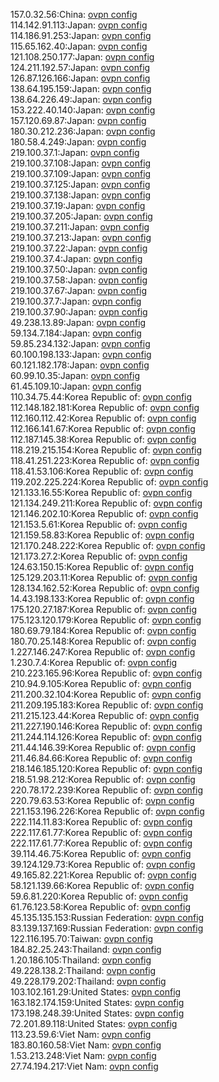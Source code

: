 157.0.32.56:China: [ovpn config](vpn/157_0_32_56.ovpn)  
114.142.91.113:Japan: [ovpn config](vpn/114_142_91_113.ovpn)  
114.186.91.253:Japan: [ovpn config](vpn/114_186_91_253.ovpn)  
115.65.162.40:Japan: [ovpn config](vpn/115_65_162_40.ovpn)  
121.108.250.177:Japan: [ovpn config](vpn/121_108_250_177.ovpn)  
124.211.192.57:Japan: [ovpn config](vpn/124_211_192_57.ovpn)  
126.87.126.166:Japan: [ovpn config](vpn/126_87_126_166.ovpn)  
138.64.195.159:Japan: [ovpn config](vpn/138_64_195_159.ovpn)  
138.64.226.49:Japan: [ovpn config](vpn/138_64_226_49.ovpn)  
153.222.40.140:Japan: [ovpn config](vpn/153_222_40_140.ovpn)  
157.120.69.87:Japan: [ovpn config](vpn/157_120_69_87.ovpn)  
180.30.212.236:Japan: [ovpn config](vpn/180_30_212_236.ovpn)  
180.58.4.249:Japan: [ovpn config](vpn/180_58_4_249.ovpn)  
219.100.37.1:Japan: [ovpn config](vpn/219_100_37_1.ovpn)  
219.100.37.108:Japan: [ovpn config](vpn/219_100_37_108.ovpn)  
219.100.37.109:Japan: [ovpn config](vpn/219_100_37_109.ovpn)  
219.100.37.125:Japan: [ovpn config](vpn/219_100_37_125.ovpn)  
219.100.37.138:Japan: [ovpn config](vpn/219_100_37_138.ovpn)  
219.100.37.19:Japan: [ovpn config](vpn/219_100_37_19.ovpn)  
219.100.37.205:Japan: [ovpn config](vpn/219_100_37_205.ovpn)  
219.100.37.211:Japan: [ovpn config](vpn/219_100_37_211.ovpn)  
219.100.37.213:Japan: [ovpn config](vpn/219_100_37_213.ovpn)  
219.100.37.22:Japan: [ovpn config](vpn/219_100_37_22.ovpn)  
219.100.37.4:Japan: [ovpn config](vpn/219_100_37_4.ovpn)  
219.100.37.50:Japan: [ovpn config](vpn/219_100_37_50.ovpn)  
219.100.37.58:Japan: [ovpn config](vpn/219_100_37_58.ovpn)  
219.100.37.67:Japan: [ovpn config](vpn/219_100_37_67.ovpn)  
219.100.37.7:Japan: [ovpn config](vpn/219_100_37_7.ovpn)  
219.100.37.90:Japan: [ovpn config](vpn/219_100_37_90.ovpn)  
49.238.13.89:Japan: [ovpn config](vpn/49_238_13_89.ovpn)  
59.134.7.184:Japan: [ovpn config](vpn/59_134_7_184.ovpn)  
59.85.234.132:Japan: [ovpn config](vpn/59_85_234_132.ovpn)  
60.100.198.133:Japan: [ovpn config](vpn/60_100_198_133.ovpn)  
60.121.182.178:Japan: [ovpn config](vpn/60_121_182_178.ovpn)  
60.99.10.35:Japan: [ovpn config](vpn/60_99_10_35.ovpn)  
61.45.109.10:Japan: [ovpn config](vpn/61_45_109_10.ovpn)  
110.34.75.44:Korea Republic of: [ovpn config](vpn/110_34_75_44.ovpn)  
112.148.182.181:Korea Republic of: [ovpn config](vpn/112_148_182_181.ovpn)  
112.160.112.42:Korea Republic of: [ovpn config](vpn/112_160_112_42.ovpn)  
112.166.141.67:Korea Republic of: [ovpn config](vpn/112_166_141_67.ovpn)  
112.187.145.38:Korea Republic of: [ovpn config](vpn/112_187_145_38.ovpn)  
118.219.215.154:Korea Republic of: [ovpn config](vpn/118_219_215_154.ovpn)  
118.41.251.223:Korea Republic of: [ovpn config](vpn/118_41_251_223.ovpn)  
118.41.53.106:Korea Republic of: [ovpn config](vpn/118_41_53_106.ovpn)  
119.202.225.224:Korea Republic of: [ovpn config](vpn/119_202_225_224.ovpn)  
121.133.16.55:Korea Republic of: [ovpn config](vpn/121_133_16_55.ovpn)  
121.134.249.211:Korea Republic of: [ovpn config](vpn/121_134_249_211.ovpn)  
121.146.202.10:Korea Republic of: [ovpn config](vpn/121_146_202_10.ovpn)  
121.153.5.61:Korea Republic of: [ovpn config](vpn/121_153_5_61.ovpn)  
121.159.58.83:Korea Republic of: [ovpn config](vpn/121_159_58_83.ovpn)  
121.170.248.222:Korea Republic of: [ovpn config](vpn/121_170_248_222.ovpn)  
121.173.27.2:Korea Republic of: [ovpn config](vpn/121_173_27_2.ovpn)  
124.63.150.15:Korea Republic of: [ovpn config](vpn/124_63_150_15.ovpn)  
125.129.203.11:Korea Republic of: [ovpn config](vpn/125_129_203_11.ovpn)  
128.134.162.52:Korea Republic of: [ovpn config](vpn/128_134_162_52.ovpn)  
14.43.198.133:Korea Republic of: [ovpn config](vpn/14_43_198_133.ovpn)  
175.120.27.187:Korea Republic of: [ovpn config](vpn/175_120_27_187.ovpn)  
175.123.120.179:Korea Republic of: [ovpn config](vpn/175_123_120_179.ovpn)  
180.69.79.184:Korea Republic of: [ovpn config](vpn/180_69_79_184.ovpn)  
180.70.25.148:Korea Republic of: [ovpn config](vpn/180_70_25_148.ovpn)  
1.227.146.247:Korea Republic of: [ovpn config](vpn/1_227_146_247.ovpn)  
1.230.7.4:Korea Republic of: [ovpn config](vpn/1_230_7_4.ovpn)  
210.223.165.96:Korea Republic of: [ovpn config](vpn/210_223_165_96.ovpn)  
210.94.9.105:Korea Republic of: [ovpn config](vpn/210_94_9_105.ovpn)  
211.200.32.104:Korea Republic of: [ovpn config](vpn/211_200_32_104.ovpn)  
211.209.195.183:Korea Republic of: [ovpn config](vpn/211_209_195_183.ovpn)  
211.215.123.44:Korea Republic of: [ovpn config](vpn/211_215_123_44.ovpn)  
211.227.190.146:Korea Republic of: [ovpn config](vpn/211_227_190_146.ovpn)  
211.244.114.126:Korea Republic of: [ovpn config](vpn/211_244_114_126.ovpn)  
211.44.146.39:Korea Republic of: [ovpn config](vpn/211_44_146_39.ovpn)  
211.46.84.66:Korea Republic of: [ovpn config](vpn/211_46_84_66.ovpn)  
218.146.185.120:Korea Republic of: [ovpn config](vpn/218_146_185_120.ovpn)  
218.51.98.212:Korea Republic of: [ovpn config](vpn/218_51_98_212.ovpn)  
220.78.172.239:Korea Republic of: [ovpn config](vpn/220_78_172_239.ovpn)  
220.79.63.53:Korea Republic of: [ovpn config](vpn/220_79_63_53.ovpn)  
221.153.196.226:Korea Republic of: [ovpn config](vpn/221_153_196_226.ovpn)  
222.114.11.83:Korea Republic of: [ovpn config](vpn/222_114_11_83.ovpn)  
222.117.61.77:Korea Republic of: [ovpn config](vpn/222_117_61_77.ovpn)  
222.117.61.77:Korea Republic of: [ovpn config](vpn/222_117_61_77.ovpn)  
39.114.46.75:Korea Republic of: [ovpn config](vpn/39_114_46_75.ovpn)  
39.124.129.73:Korea Republic of: [ovpn config](vpn/39_124_129_73.ovpn)  
49.165.82.221:Korea Republic of: [ovpn config](vpn/49_165_82_221.ovpn)  
58.121.139.66:Korea Republic of: [ovpn config](vpn/58_121_139_66.ovpn)  
59.6.81.220:Korea Republic of: [ovpn config](vpn/59_6_81_220.ovpn)  
61.76.123.58:Korea Republic of: [ovpn config](vpn/61_76_123_58.ovpn)  
45.135.135.153:Russian Federation: [ovpn config](vpn/45_135_135_153.ovpn)  
83.139.137.169:Russian Federation: [ovpn config](vpn/83_139_137_169.ovpn)  
122.116.195.70:Taiwan: [ovpn config](vpn/122_116_195_70.ovpn)  
184.82.25.243:Thailand: [ovpn config](vpn/184_82_25_243.ovpn)  
1.20.186.105:Thailand: [ovpn config](vpn/1_20_186_105.ovpn)  
49.228.138.2:Thailand: [ovpn config](vpn/49_228_138_2.ovpn)  
49.228.179.202:Thailand: [ovpn config](vpn/49_228_179_202.ovpn)  
103.102.161.29:United States: [ovpn config](vpn/103_102_161_29.ovpn)  
163.182.174.159:United States: [ovpn config](vpn/163_182_174_159.ovpn)  
173.198.248.39:United States: [ovpn config](vpn/173_198_248_39.ovpn)  
72.201.89.118:United States: [ovpn config](vpn/72_201_89_118.ovpn)  
113.23.59.6:Viet Nam: [ovpn config](vpn/113_23_59_6.ovpn)  
183.80.160.58:Viet Nam: [ovpn config](vpn/183_80_160_58.ovpn)  
1.53.213.248:Viet Nam: [ovpn config](vpn/1_53_213_248.ovpn)  
27.74.194.217:Viet Nam: [ovpn config](vpn/27_74_194_217.ovpn)  
